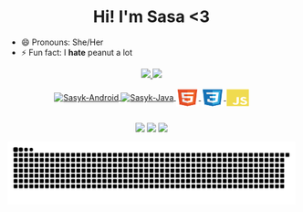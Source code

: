 <div align="center">
<h1> Hi! I'm Sasa <3 </h1>
</div>



- 😄 Pronouns: She/Her
- ⚡ Fun fact: I **hate** peanut a lot

<div align="center">
  <a href="https://github.com/Sasyk8">
  <img height="130em" src="https://github-readme-stats.vercel.app/api?username=Sasyk8&show_icons=true&theme=dracula&hide=prs,issues"/>
  <img height="130em" src="https://github-readme-stats.vercel.app/api/top-langs/?username=Sasyk8&layout=compact&langs_count=7&theme=dracula"/>
</div>

  <div align="center">
  <div style="display: inline_block"><br>
  <img align="center" alt="Sasyk-Android" height="30" width="40" <img src="https://cdn.jsdelivr.net/gh/devicons/devicon/icons/android/android-original.svg">
  <img align="center" alt="Sasyk-Java" height="30" width="40" <img src="https://cdn.jsdelivr.net/gh/devicons/devicon/icons/java/java-original.svg">
  <img align="center" alt="Sasyk-HTML" height="30" width="40" src="https://raw.githubusercontent.com/devicons/devicon/master/icons/html5/html5-original.svg">
  <img align="center" alt="Sasyk-CSS" height="30" width="40" src="https://raw.githubusercontent.com/devicons/devicon/master/icons/css3/css3-original.svg">
  <img align="center" alt="Sasyk-Js" height="30" width="40" src="https://raw.githubusercontent.com/devicons/devicon/master/icons/javascript/javascript-plain.svg">

</div>
  
 ##
  
  <div align="center"> 
  <a href="https://www.instagram.com/s.asa.x/ target="_blank"><img src="https://img.shields.io/badge/-Instagram-%23E4405F?style=for-the-badge&logo=instagram&logoColor=white" target="_blank"></a> 
  <a href = "mailto:sabrinaresoares9@gmail.com"><img src="https://img.shields.io/badge/-Gmail-%23333?style=for-the-badge&logo=gmail&logoColor=white" target="_blank"></a>
  <a href="https://www.linkedin.com/in/sabrina-soares-18935623b/" target="_blank"><img src="https://img.shields.io/badge/-LinkedIn-%230077B5?style=for-the-badge&logo=linkedin&logoColor=white" target="_blank"></a> 
 
  ![Snake animation](https://github.com/Sasyk8/Sasyk8/blob/output/github-contribution-grid-snake.svg)
 
</div>

